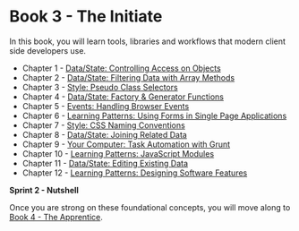 # Book 3 - The Initiate

In this book, you will learn tools, libraries and workflows that modern client side developers use.

* Chapter 1 - [Data/State: Controlling Access on Objects](./chapters/JS_OBJECT_CREATE.md)
* Chapter 2 - [Data/State: Filtering Data with Array Methods](./chapters/JS_ARRAY_METHODS.md)
* Chapter 3 - [Style: Pseudo Class Selectors](./chapters/CSS_PSEUDOCLASSES.md)
* Chapter 4 - [Data/State: Factory & Generator Functions](./chapters/JS_FACTORY_FUNCTION.md)
* Chapter 5 - [Events: Handling Browser Events](./chapters/JS_EVENTS.md)
* Chapter 6 - [Learning Patterns: Using Forms in Single Page Applications](./chapters/FORMS_SPA.md)
* Chapter 7 - [Style: CSS Naming Conventions](./chapters/CSS_CONVENTIONS.md)
* Chapter 8 - [Data/State: Joining Related Data](./chapters/JS_JOINING_DATA.md)
* Chapter 9 - [Your Computer: Task Automation with Grunt](./chapters/AUTOMATION_GRUNT.md)
* Chapter 10 - [Learning Patterns: JavaScript Modules](./chapters/JS_MODULES.md)
* Chapter 11 - [Data/State: Editing Existing Data](./chapters/DATA_EDITING.md)
* Chapter 12 - [Learning Patterns: Designing Software Features](./chapters/DESIGN_FEATURES.md)

**Sprint 2 - Nutshell**

Once you are strong on these foundational concepts, you will move along to [Book 4 - The Apprentice](../book-4-the-apprentice/README.md).
